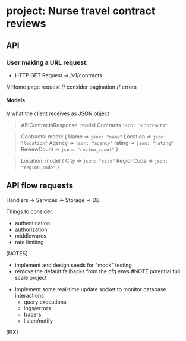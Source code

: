 # project: Nurse travel contract reviews

## API

### User making a URL request:
* HTTP GET Request => /v1/contracts

// Home page request
// consider pagination
// errors

#### Models

// what the client receives as JSON object
> APIContractsResponse: model
    Contracts `json: "contracts"`

> Contracts: model {
    Name => `json: "name"`
    Location => `json: "location"`
    Agency => `json: "agency"`
    rating => `json: "rating"`
    ReviewCount => `json: "review_count"`
}

> Location: model {
    City => `json: "city"`
    RegionCode => `json: "region_code"`
}

## API flow requests
Handlers => Services => Storage => DB

Things to consider:
- authentication
- authorization
- middlewares
- rate limiting

[NOTES]
- implement and design seeds for "mock" testing
- remove the default fallbacks from the cfg envs #NOTE potential full scale project

 * Implement some real-time update socket to monitor database interactions
    - query executions
    - logs/errors
    - tracers
    - listen/notify

[FIX]
